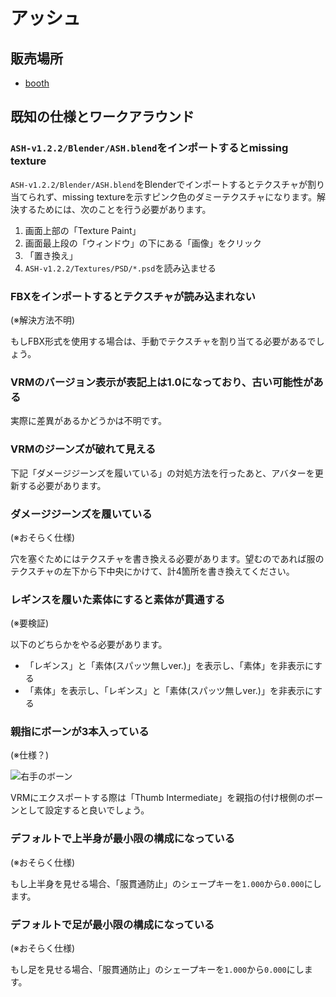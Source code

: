 # アッシュ

## 販売場所

* [booth](https://booth.pm/ja/items/3234473)

## 既知の仕様とワークアラウンド

### `ASH-v1.2.2/Blender/ASH.blend`をインポートするとmissing texture
 `ASH-v1.2.2/Blender/ASH.blend`をBlenderでインポートするとテクスチャが割り当てられず、missing textureを示すピンク色のダミーテクスチャになります。解決するためには、次のことを行う必要があります。

1. 画面上部の「Texture Paint」
2. 画面最上段の「ウィンドウ」の下にある「画像」をクリック
3. 「置き換え」
4. `ASH-v1.2.2/Textures/PSD/*.psd`を読み込ませる

### FBXをインポートするとテクスチャが読み込まれない
(※解決方法不明)

もしFBX形式を使用する場合は、手動でテクスチャを割り当てる必要があるでしょう。

### VRMのバージョン表示が表記上は1.0になっており、古い可能性がある
実際に差異があるかどうかは不明です。

### VRMのジーンズが破れて見える
下記「ダメージジーンズを履いている」の対処方法を行ったあと、アバターを更新する必要があります。

### ダメージジーンズを履いている
(※おそらく仕様)

穴を塞ぐためにはテクスチャを書き換える必要があります。望むのであれば服のテクスチャの左下から下中央にかけて、計4箇所を書き換えてください。

### レギンスを履いた素体にすると素体が貫通する
(※要検証)

以下のどちらかをやる必要があります。

* 「レギンス」と「素体(スパッツ無しver.)」を表示し、「素体」を非表示にする
* 「素体」を表示し、「レギンス」と「素体(スパッツ無しver.)」を非表示にする

### 親指にボーンが3本入っている
(※仕様？)

![右手のボーン](https://user-images.githubusercontent.com/48310258/232632193-5074ee3b-03b4-4eba-8d21-fcd7e0c0619f.png)

VRMにエクスポートする際は「Thumb Intermediate」を親指の付け根側のボーンとして設定すると良いでしょう。

### デフォルトで上半身が最小限の構成になっている
(※おそらく仕様)

もし上半身を見せる場合、「服貫通防止」のシェープキーを`1.000`から`0.000`にします。

### デフォルトで足が最小限の構成になっている
(※おそらく仕様)

もし足を見せる場合、「服貫通防止」のシェープキーを`1.000`から`0.000`にします。
